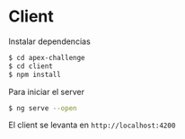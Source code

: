 # Client

Instalar dependencias

```bash
$ cd apex-challenge
$ cd client
$ npm install
```
Para iniciar el server
```bash
$ ng serve --open
```
El client se levanta en `http://localhost:4200`